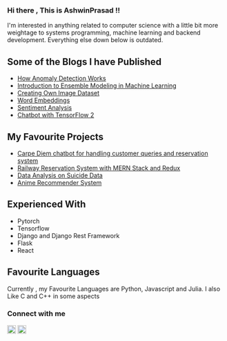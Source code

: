 ### Hi there , This is AshwinPrasad !!

I'm interested in anything related to computer science with a little bit more weightage to systems programming, machine learning and backend development. Everything else down below is outdated.

## Some of the Blogs I have Published
- [How Anomaly Detection Works](https://medium.com/analytics-vidhya/how-anomaly-detection-works-4651f1786431)
- [Introduction to Ensemble Modeling in Machine Learning](https://medium.com/analytics-vidhya/ensemble-modeling-in-machine-learning-7b74a2286f94)
- [Creating Own Image Dataset](https://medium.com/analytics-vidhya/create-your-own-real-image-dataset-with-python-deep-learning-b2576b63da1e)
- [Word Embeddings](https://medium.com/analytics-vidhya/word-embeddings-explained-62c046f7c79e)
- [Sentiment Analysis](https://medium.com/analytics-vidhya/sentiment-analysis-for-movie-reviews-791be2a58297)
- [Chatbot with TensorFlow 2](https://medium.com/analytics-vidhya/chatbot-with-tensorflow-2-0-going-merry-2f79284a6104)

## My Favourite Projects
- [Carpe Diem chatbot for handling customer queries and reservation system](https://github.com/ashwinhprasad/CarpeDiem-Chatbot-For-Restaurant-Reservation-System)
- [Railway Reservation System with MERN Stack and Redux](https://github.com/ashwinhprasad/Railway-Management-MERN)
- [Data Analysis on Suicide Data](https://github.com/ashwinhprasad/Suicide-DataAnalysis)
- [Anime Recommender System](https://github.com/ashwinhprasad/Anime-Recommender-System)

## Experienced With
- Pytorch
- Tensorflow
- Django and Django Rest Framework
- Flask
- React


## Favourite Languages
Currently , my Favourite Languages are Python, Javascript and Julia. I also Like C and C++ in some aspects


### Connect with me
[<img width="20px" height="20px" align="bottom" src="https://www.flaticon.com/svg/static/icons/svg/174/174855.svg" />](https://www.instagram.com/ashwinhprasad/) [<img width="20px" height="20px" align="bottom" src="https://www.flaticon.com/svg/static/icons/svg/174/174857.svg" />](https://www.linkedin.com/in/ashwin-prasad-aa53441a7/)
